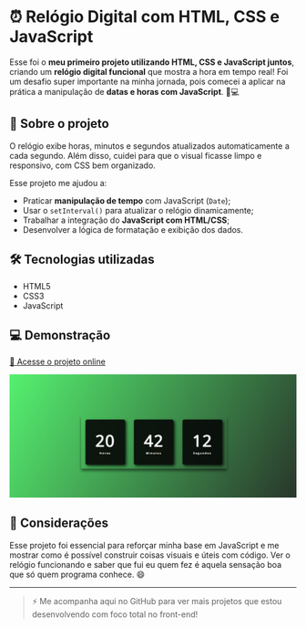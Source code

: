 # ⏰ Relógio Digital com HTML, CSS e JavaScript

Esse foi o **meu primeiro projeto utilizando HTML, CSS e JavaScript juntos**, criando um **relógio digital funcional** que mostra a hora em tempo real! Foi um desafio super importante na minha jornada, pois comecei a aplicar na prática a manipulação de **datas e horas com JavaScript**. 🧠💻

## 🧪 Sobre o projeto

O relógio exibe horas, minutos e segundos atualizados automaticamente a cada segundo. Além disso, cuidei para que o visual ficasse limpo e responsivo, com CSS bem organizado.

Esse projeto me ajudou a:

- Praticar **manipulação de tempo** com JavaScript (`Date`);
- Usar o `setInterval()` para atualizar o relógio dinamicamente;
- Trabalhar a integração do **JavaScript com HTML/CSS**;
- Desenvolver a lógica de formatação e exibição dos dados.

## 🛠️ Tecnologias utilizadas

- HTML5
- CSS3
- JavaScript 

## 💻 Demonstração

[🔗 Acesse o projeto online](https://yguilhermemacedo.github.io/relogio-digital/)  


![Preview do projeto](relogio-digital.png)  


## 💭 Considerações

Esse projeto foi essencial para reforçar minha base em JavaScript e me mostrar como é possível construir coisas visuais e úteis com código. Ver o relógio funcionando e saber que fui eu quem fez é aquela sensação boa que só quem programa conhece. 😄

---

> ⚡ Me acompanha aqui no GitHub para ver mais projetos que estou desenvolvendo com foco total no front-end!
